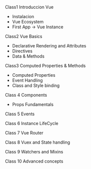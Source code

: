 Class1 Introduccion Vue
- Instalacion
- Vue Ecosystem
- First App -> Vue Instance

Class2 Vue Basics
- Declarative Rendering and Attributes
- Directives
- Data & Methods

Class3 Computed Properties & Methods
- Computed Properties
- Event Handling
- Class and Style binding

Class 4 Components
- Props Fundamentals

Class 5 Events

Class 6 Instance LifeCycle

Class 7 Vue Router

Class 8 Vuex and State handling

Class 9 Watchers and Mixins

Class 10 Advanced concepts
